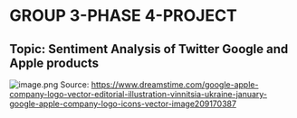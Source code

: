 # **GROUP 3-PHASE 4-PROJECT**

## **Topic: Sentiment Analysis of Twitter Google and Apple products**

![image.png](attachment:image.png)
Source: https://www.dreamstime.com/google-apple-company-logo-vector-editorial-illustration-vinnitsia-ukraine-january-google-apple-company-logo-icons-vector-image209170387


